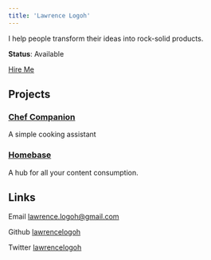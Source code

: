 ```yaml
---
title: 'Lawrence Logoh'
---
```


I help people transform their ideas into rock-solid products.

**Status**: Available

[Hire Me](mailto:lawrencelogoh+hireme@gmail.com)

## Projects
### [Chef Companion](https://chefcompanion.net)
  A simple cooking assistant
  
### [Homebase](https://github.com/lawrencelogoh/homebase)
  A hub for all your content consumption.
  
## Links
Email [lawrence.logoh@gmail.com](mailto:lawrence.logoh@gmail.com)

Github [lawrencelogoh](https://github.com/lawrencelogoh)

Twitter [lawrencelogoh](https://twitter.com/lawrencelogoh)



